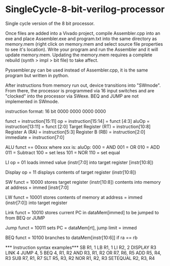 # SingleCycle-8-bit-verilog-processor
Single cycle version of the 8 bit processor.

Once files are added into a Vivado project, compile Assembler.cpp into an exe and place Assembler.exe and program.txt into the same directory as memory.mem (right click on memory.mem and select source file properties to see it's location). Write your program and run the Assembler and it will update memory.mem. Updating the memory.mem requires a complete rebuild (synth > impl > bit file) to take affect.

Pyssembler.py can be used instead of Assembler.cpp, it is the same program but written in python.

After instructions from memory run out, device transitions into "SWmode". From there, the processor is programmed via 16 input switches and are "clocked" into the processor via SWexe. BEQ and JUMP are not implemented in SWmode.

instruction format:
16 bit
0000 0000 0000 0000

funct = instruction[15:11]
op = instruction[15:14] = funct [4:3]
aluOp = instruction[13:11] = funct [2:0]
Target Register (RT) = instruction[10:8]
Register A (RA) = instruction[5:3]
Register B (RB) = instruction[2:0]
immediate = instruction[7:0]

ALU
funct == 00xxx where xxx is:
aluOp: 000 = AND
001 = OR
010 = ADD
011 = Subtract
100 = set less
101 = NOR
110 = set equal

LI
op = 01
loads immed value (instr[7:0] into target register [instr[10:8])

Display
op = 11
displays contents of target register (instr[10:8])

SW
funct = 10000
stores target register (instr[10:8]) contents into memory at address = immed [instr[7:0]

LW
funct = 10001
stores contents of memory at address = immed (instr[7:0]) into target register

Link
funct = 10010
stores current PC in dataMem[immed] to be jumped to from BEQ or JUMP

Jump
funct = 10011
sets PC = dataMem[rt], jump limit = immed

BEQ
funct = 10100
branches to dataMem[instr[10:6]] if ra == rb

*** Instruction syntax examples***
SB R1, 1
LB R1, 1
LI R2, 2
DISPLAY R3
LINK 4
JUMP 4, 5
BEQ 4, R1, R2
AND R3, R1, R2
OR R7, R6, R5
ADD R5, R4, R3
SUB R7, R1, R7
SLT R5, R3, R2
NOR R1, R2, R3
SETEQUAL R2, R3, R4
